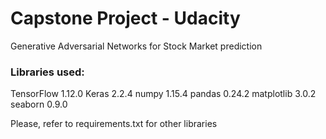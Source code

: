 # Capstone Project - Udacity
Generative Adversarial Networks for Stock Market prediction

### Libraries used:
TensorFlow 1.12.0
Keras 2.2.4
numpy 1.15.4
pandas 0.24.2
matplotlib 3.0.2
seaborn 0.9.0

Please, refer to requirements.txt for other libraries
